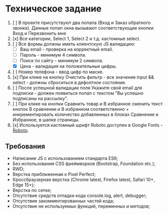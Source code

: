 # Техническое задание

1. [ ] В проекте присутствуют два попапа (Вход и Заказ обратного звонка).
   Данные попап окна вызывают соответствующие кнопки Вход и Перезвонить мне
2. [x] Все категории, Select 1, Select 2 и т.д. кастомные select.
3. [ ] Все формы должны иметь клиентскую JS валидацию:
   * [ ] Ваш email - проверка на корректный email.
   * [ ] Пароль - минимум 4 символа.
   * [ ] Поиск по сайту - минимум 2 символа.
   * [x] Цена - валидация на положительные цифры.
4. [ ] Номер телефона - ввод цифр по маске.
5. [x] При клике на кнопку Очистить фильтр - все значения input && select - должны сброситься в дефолтное состояние.
6. [ ] После успешной валидации поля Укажите свой email для подписки - должен появиться попап с текстом "Вы успешно подписаны на рассылку".
8. [ ] При клике на кнопки Сравнить товар и В избранное сменить текст кнопок В сравнении и В избранном соответственно + инкрементировать количество добавленных в блоках Сравнение и Избранное, в шапке страницы.
7. [x] Используется кастомный шрифт Roboto доступен в Google Fonts - [Roboto](https://fonts.google.com/specimen/Roboto).

## Требования

* Написание JS с использованием стандарта ES6;
* Без использования CSS фреймворков (Bootstrap, Foundation etc.);
* RWD;
* Верстка приближенная к Pixel Perfect;
* Кроссбраузерная верстка (Chrome latest, Firefox latest, Safari 10+, Edge 15+);
* Верстка по сетке;
* Отсутствие средств отладки кода console.log, alert, debugger;
* Отсутствие закомментированных частей кода;
* Отсутствие не используемых функций, переменных и методов;